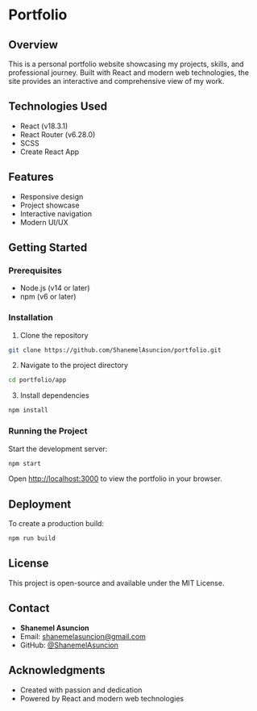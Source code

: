 # Portfolio

## Overview
This is a personal portfolio website showcasing my projects, skills, and professional journey. Built with React and modern web technologies, the site provides an interactive and comprehensive view of my work.

## Technologies Used
- React (v18.3.1)
- React Router (v6.28.0)
- SCSS
- Create React App

## Features
- Responsive design
- Project showcase
- Interactive navigation
- Modern UI/UX

## Getting Started

### Prerequisites
- Node.js (v14 or later)
- npm (v6 or later)

### Installation
1. Clone the repository
```bash
git clone https://github.com/ShanemelAsuncion/portfolio.git
```

2. Navigate to the project directory
```bash
cd portfolio/app
```

3. Install dependencies
```bash
npm install
```

### Running the Project
Start the development server:
```bash
npm start
```
Open [http://localhost:3000](http://localhost:3000) to view the portfolio in your browser.

## Deployment
To create a production build:
```bash
npm run build
```

## License
This project is open-source and available under the MIT License.

## Contact
- **Shanemel Asuncion**
- Email: shanemelasuncion@gmail.com
- GitHub: [@ShanemelAsuncion](https://github.com/ShanemelAsuncion)

## Acknowledgments
- Created with passion and dedication
- Powered by React and modern web technologies